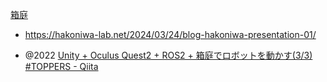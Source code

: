 [箱庭 ](https://toppers.github.io/hakoniwa/)

- https://hakoniwa-lab.net/2024/03/24/blog-hakoniwa-presentation-01/

- @2022 [Unity + Oculus Quest2 + ROS2 + 箱庭でロボットを動かす(3/3) #TOPPERS - Qiita](https://qiita.com/kanetugu2018/items/9dfbd2cff1ebbc27ba37)

